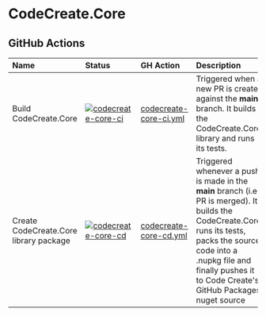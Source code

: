 # CodeCreate.Core

## GitHub Actions

| Name | Status | GH Action | Description |
|:--|:--|:--|:--|
| Build CodeCreate.Core | [![codecreate-core-ci](https://github.com/codecreate-sa/CodeCreate.Core/actions/workflows/codecreate-core-ci.yml/badge.svg)](https://github.com/codecreate-sa/CodeCreate.Core/actions/workflows/codecreate-core-ci.yml) | [codecreate-core-ci.yml](./.github/workflows/codecreate-core-ci.yml) | Triggered when a new PR is created against the **main** branch. It builds the CodeCreate.Core library and runs its tests. |
| Create CodeCreate.Core library package | [![codecreate-core-cd](https://github.com/codecreate-sa/CodeCreate.Core/actions/workflows/codecreate-core-cd.yml/badge.svg)](https://github.com/codecreate-sa/CodeCreate.Core/actions/workflows/codecreate-core-cd.yml) | [codecreate-core-cd.yml](./.github/workflows/codecreate-core-cd.yml) | Triggered whenever a push is made in the **main** branch (i.e., PR is merged). It builds the CodeCreate.Core, runs its tests, packs the source code into a .nupkg file and finally pushes it to Code Create's GitHub Packages nuget source |